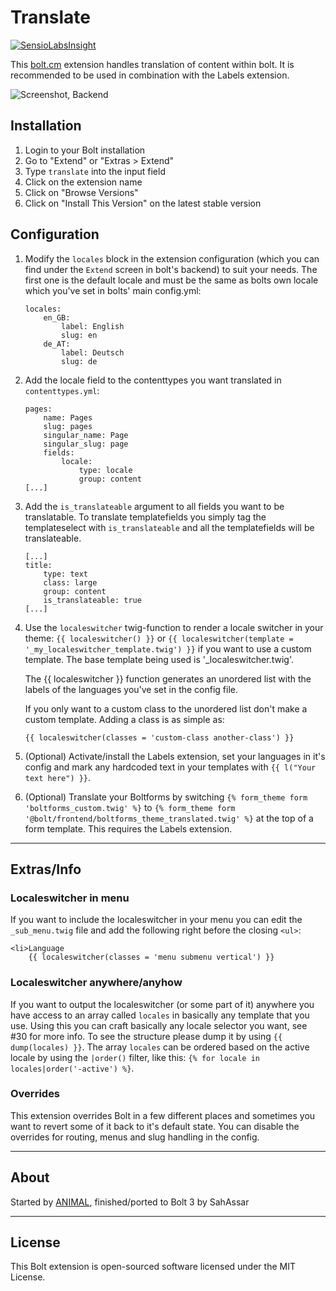 Translate
=========

[![SensioLabsInsight](https://insight.sensiolabs.com/projects/aeda0c78-7b25-427e-aa90-39b21ab1f8df/mini.png)](https://insight.sensiolabs.com/projects/aeda0c78-7b25-427e-aa90-39b21ab1f8df)

This [bolt.cm](https://bolt.cm/) extension handles translation of content
within bolt. It is recommended to be used in combination with the Labels
extension.

![Screenshot, Backend](https://cloud.githubusercontent.com/assets/343392/10799822/23900e48-7daf-11e5-86ad-c7f7730a0b13.png)

## Installation

 1. Login to your Bolt installation
 2. Go to "Extend" or "Extras > Extend"
 3. Type `translate` into the input field
 4. Click on the extension name
 5. Click on "Browse Versions"
 6. Click on "Install This Version" on the latest stable version

## Configuration

 1. Modify the `locales` block in the extension configuration (which you can
    find under the `Extend` screen in bolt's backend) to suit your needs. The
    first one is the default locale and must be the same as bolts own locale
    which you've set in bolts' main config.yml:

    ```
    locales:
        en_GB:
            label: English
            slug: en
        de_AT:
            label: Deutsch
            slug: de
    ```

 2. Add the locale field to the contenttypes you want translated in `contenttypes.yml`:

    ```
    pages:
        name: Pages
        slug: pages
        singular_name: Page
        singular_slug: page
        fields:
            locale:
                type: locale
                group: content
    [...]
    ```

 3. Add the `is_translateable` argument to all fields you want to be
    translatable. To translate templatefields you simply tag the templateselect
    with `is_translateable` and all the templatefields will be translateable.

    ```
    [...]
    title:
        type: text
        class: large
        group: content
        is_translateable: true
    [...]
    ```

 4. Use the `localeswitcher` twig-function to render a locale switcher in your
    theme: `{{ localeswitcher() }}` or
    `{{ localeswitcher(template = '_my_localeswitcher_template.twig') }}` if you want
    to use a custom template. The base template being used is '_localeswitcher.twig'.

    The {{ localeswitcher }} function generates an unordered list
    with the labels of the languages you've set in the config file. 

    If you only want to a custom class to the unordered list don't make a custom template. 
    Adding a class is as simple as:

    `{{ localeswitcher(classes = 'custom-class another-class') }}`

 5. (Optional) Activate/install the Labels extension, set your languages in
    it's config and mark any hardcoded text in your templates with
    `{{ l("Your text here") }}`.

 6. (Optional) Translate your Boltforms by switching
    `{% form_theme form 'boltforms_custom.twig' %}` to
    `{% form_theme form '@bolt/frontend/boltforms_theme_translated.twig' %}` at the top
    of a form template. This requires the Labels extension.

---

## Extras/Info

### Localeswitcher in menu

If you want to include the localeswitcher in your menu you can edit the `_sub_menu.twig`
file and add the following right before the closing `<ul>`:

```
<li>Language
    {{ localeswitcher(classes = 'menu submenu vertical') }}
```

### Localeswitcher anywhere/anyhow

If you want to output the localeswitcher (or some part of it) anywhere you have
access to an array called `locales` in basically any template that you use.
Using this you can craft basically any locale selector you want, see #30 for
more info. To see the structure please dump it by using `{{ dump(locales) }}`.
The array `locales` can be ordered based on the active locale by using the 
`|order()` filter, like this: `{% for locale in locales|order('-active') %}`.

### Overrides

This extension overrides Bolt in a few different places and sometimes you want
to revert some of it back to it's default state. You can disable the overrides
for routing, menus and slug handling in the config.

---

## About

Started by [ANIMAL](http://animal.at), finished/ported to Bolt 3 by SahAssar

---

## License

This Bolt extension is open-sourced software licensed under the MIT License.
